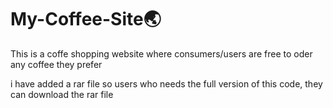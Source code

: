 # My-Coffee-Site🌏
This is  a coffe shopping website where consumers/users are free to oder any coffee they prefer

i have added a rar file so users who needs the full version of this code, they can download the rar file